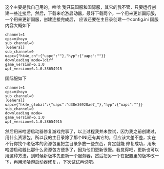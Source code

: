 这个主要是我自己用的，哈哈
我只玩国服和国际服，其它的我不管，只要运行创建一些连接后，然后，下载米哈游启动器，最好下载两个，一个用来更新国际服，一个用来更新国服，创建连接完成后，
应该还要在主目录创建一个config.ini
国服内容大概如下
```
channel=1
cps=mihoyo
sub_channel=0
[General]
sub_channel=0
uapc={"hk4e_cn":{"uapc":""},"hyp":{"uapc":""}}
downloading_mode=ldiff
game_version=6.1.0
wpf_version=6.1.0.38654915
```
国际服如下
```
channel=1
cps=mihoyo
sub_channel=0
[General]
uapc={"hk4e_global":{"uapc":"d38e36928ae7_"},"hyp":{"uapc":""}}
sub_channel=0
downloading_mode=
game_version=6.1.0
wpf_version=6.1.0.38654915
```
然后用米哈游启动器修复游戏完事了，以上过程我并未尝试，因为我之前创建过，用什么资源包，所以我的主目录除了那个INI还有其它的，但应该大差不差，实在不行你找个老版本的资源包里把主目录多放一些东西，肯定就能
修复成功，用米哈游启动器比那什么资源包方便多了，因为他们更新很慢。我觉得吧，更新也可以用这种方法，到时候新版本先更新一个服务器，然后把另一个在配置里的版本改一下，再用米哈游启动器修复，，下次试试再说吧。
